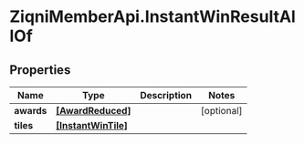 # ZiqniMemberApi.InstantWinResultAllOf

## Properties

Name | Type | Description | Notes
------------ | ------------- | ------------- | -------------
**awards** | [**[AwardReduced]**](AwardReduced.md) |  | [optional] 
**tiles** | [**[InstantWinTile]**](InstantWinTile.md) |  | 



